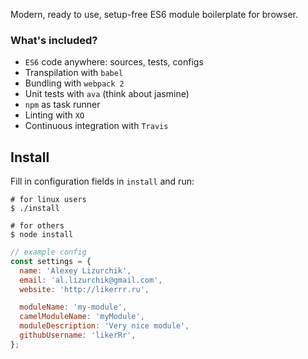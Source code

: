 Modern, ready to use, setup-free ES6 module boilerplate for browser.
 
### What's included?
* `ES6` code anywhere: sources, tests, configs
* Transpilation with `babel`
* Bundling with `webpack 2`
* Unit tests with `ava` (think about jasmine)
* `npm` as task runner
* Linting with `XO`
* Continuous integration with `Travis`

## Install

Fill in configuration fields in `install` and run:

```
# for linux users
$ ./install

# for others
$ node install
```

>
```javascript
// example config
const settings = {
  name: 'Alexey Lizurchik',
  email: 'al.lizurchik@gmail.com',
  website: 'http://likerrr.ru',

  moduleName: 'my-module',
  camelModuleName: 'myModule',
  moduleDescription: 'Very nice module',
  githubUsername: 'likerRr',
};
```
